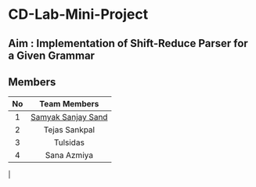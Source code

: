 # CD-Lab-Mini-Project

## Aim : Implementation of Shift-Reduce Parser for a Given Grammar

## Members

| No | Team Members
| :------------: | :---------------:|  
| 1 | [Samyak Sanjay Sand](https://github.com/samyaksand)  
| 2 | Tejas Sankpal
| 3 | Tulsidas
| 4 | Sana Azmiya
|    
